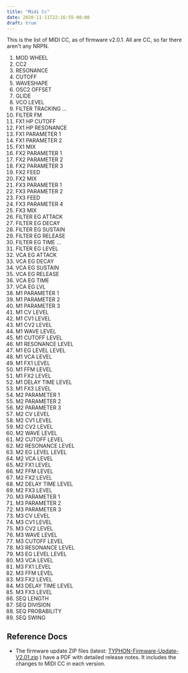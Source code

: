 ```yaml
---
title: "Midi Cc"
date: 2020-11-11T22:16:55-08:00
draft: true
---
```



This is the list of MIDI CC, as of firmware v2.0.1. All are CC, so far there aren't any NRPN.

1. MOD WHEEL
2. CC2
3. RESONANCE
4. CUTOFF
5. WAVESHAPE
6. OSC2 OFFSET
7. GLIDE
8. VCO LEVEL
9. FILTER TRACKING
...
11. FILTER FM
12. FX1 HP CUTOFF
13. FX1 HP RESONANCE
14. FX1 PARAMETER 1
15. FX1 PARAMETER 2
16. FX1 MIX
17. FX2 PARAMETER 1
18. FX2 PARAMETER 2
19. FX2 PARAMETER 3
20. FX2 FEED
21. FX2 MIX
22. FX3 PARAMETER 1
23. FX3 PARAMETER 2
24. FX3 FEED
25. FX3 PARAMETER 4
26. FX3 MIX
27. FILTER EG ATTACK
28. FILTER EG DECAY
29. FILTER EG SUSTAIN
30. FILTER EG RELEASE
31. FILTER EG TIME
...
33. FILTER EG LEVEL
34. VCA EG ATTACK
35. VCA EG DECAY
36. VCA EG SUSTAIN
37. VCA EG RELEASE
38. VCA EG TIME
39. VCA EG LVL
40. M1 PARAMETER 1
41. M1 PARAMETER 2
42. M1 PARAMETER 3
43. M1 CV LEVEL
44. M1 CV1 LEVEL
45. M1 CV2 LEVEL
46. M1 WAVE LEVEL
47. M1 CUTOFF LEVEL
48. M1 RESONANCE LEVEL
49. M1 EG LEVEL LEVEL
50. M1 VCA LEVEL
51. M1 FX1 LEVEL
52. M1 FFM LEVEL
53. M1 FX2 LEVEL
54. M1 DELAY TIME LEVEL
55. M1 FX3 LEVEL
56. M2 PARAMETER 1
57. M2 PARAMETER 2
58. M2 PARAMETER 3
59. M2 CV LEVEL
60. M2 CV1 LEVEL
61. M2 CV2 LEVEL
62. M2 WAVE LEVEL
63. M2 CUTOFF LEVEL
64. M2 RESONANCE LEVEL
65. M2 EG LEVEL LEVEL
66. M2 VCA LEVEL
67. M2 FX1 LEVEL
68. M2 FFM LEVEL
69. M2 FX2 LEVEL
70. M2 DELAY TIME LEVEL
71. M2 FX3 LEVEL
72. M3 PARAMETER 1
73. M3 PARAMETER 2
74. M3 PARAMETER 3
75. M3 CV LEVEL
76. M3 CV1 LEVEL
77. M3 CV2 LEVEL
78. M3 WAVE LEVEL
79. M3 CUTOFF LEVEL
80. M3 RESONANCE LEVEL
81. M3 EG LEVEL LEVEL
82. M3 VCA LEVEL
83. M3 FX1 LEVEL
84. M3 FFM LEVEL
85. M3 FX2 LEVEL
86. M3 DELAY TIME LEVEL
87. M3 FX3 LEVEL
88. SEQ LENGTH
89. SEQ DIVISION
90. SEQ PROBABILITY
91. SEQ SWING





## Reference Docs


- The firmware update ZIP files (latest: [TYPHON-Firmware-Update-V2.01.zip](https://www.dreadbox-fx.com/wp-content/uploads/2020/10/TYPHON-Firmware-Update-V2.01.zip) ) have a PDF with detailed release notes. It includes the changes to MIDI CC in each version.